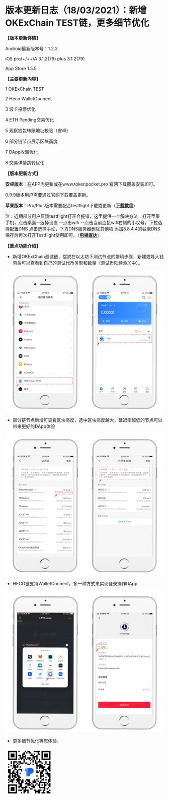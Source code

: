 # 版本更新日志（18/03/2021）：新增OKExChain TEST链，更多细节优化

**【版本更新详情】**

Android最新版本号：1.2.2

iOS pro/+/++/A 3.1.2\(79\) plus 3.1.2\(79\)

App Store 1.5.5

**【主要更新内容】**

1 OKExChain TEST

2 Heco WalletConnect  

3 波卡投票优化

4 ETH Pending交易优化

5 观察钱包转账地址校验（安卓）

6 部分链节点展示区块高度

7 DApp收藏优化

8 交易详情跳转优化

**【版本更新方式】**

**安卓版本**：在APP内更新或在www.tokenpocket.pro 官网下载覆盖安装即可。

0.9.9版本用户需要通过官网下载覆盖更新。

**苹果版本**：Pro/Plus版本需要配合testflight下载或更新（[**下载教程**](https://www.yuque.com/tokenpocket/gz8u7f/ktgryh)）

注：近期部分用户反馈testflight打开会报错，这里提供一个解决方法：打开苹果手机，点击桌面--选择设置 --点击wifi --点击当前连接wifi右侧的小叹号，下拉选择配置DNS 点击选择手动，下方DNS服务器删除其他项 添加8.8.4.4的谷歌DNS 保存后再次打开Testflight使用即可。（[**电梯直达**](https://www.yuque.com/tokenpocket/gz8u7f/fzigb3)）

**【重点功能介绍】**

* 新增OKExChain测试链，摆脱在以太坊下测试节点的繁琐步骤，新建或导入钱包后可以查看到自己的测试代币类型和数量（测试币陆续添加中）。

![](../../.gitbook/assets/1%20%284%29.png)

* 部分链节点新增可查看区块高度，选中区块高度越大，延迟率越低的节点可以带来更好的DApp体验

![](../../.gitbook/assets/2.png)

* HECO链支持WalletConnect，多一种方式来实现登录操作DApp

![](../../.gitbook/assets/3%20%284%29.png)

* 更多细节优化等您体验。

![&#x8BC6;&#x522B;&#x4E0B;&#x8F7D;TP&#x94B1;&#x5305;](../../.gitbook/assets/9%20%283%29.png)

